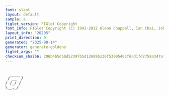 ```yaml
---
font: slant
layout: default
sample: a
figlet_version: FIGlet Copyright
font_info: FIGlet Copyright (C) 1991-2012 Glenn Chappell, Ian Chai, John Cowan,
layout_info: "20205"
print_direction: 0
generated: "2025-08-14"
generator: generate-goldens
figlet_args: ""
checksum_sha256: 206b4b5dbbd52397b5d12689b136f5309546cf6ad1fd7758a347af68dbbd8b8d
---
```


```text
        
  ____ _
 / __ `/
/ /_/ / 
\__,_/  
        
```
